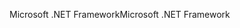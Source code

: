<span data-ttu-id="12b45-101">Microsoft .NET Framework</span><span class="sxs-lookup"><span data-stu-id="12b45-101">Microsoft .NET Framework</span></span>